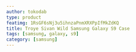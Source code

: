 ```yaml
---
author: tokodab
type: product
featimg: 1RsGF6sNj3u5ihnzaPnmXRXPpIfMkZdKQ
title: Troye Sivan Wild Samsung Galaxy S9 Case
tags: [samsung, galaxy, s9]
category: [samsung]
---
```

